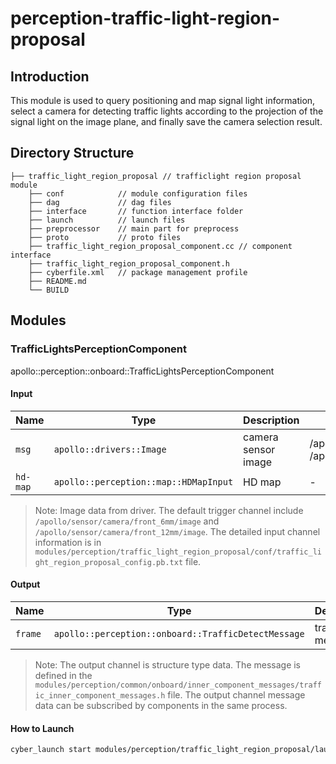 # perception-traffic-light-region-proposal

## Introduction

This module is used to query positioning and map signal light information, select a camera for detecting traffic lights
according to the projection of the signal light on the image plane, and finally save the camera selection result.

## Directory Structure

```
├── traffic_light_region_proposal // trafficlight region proposal module
    ├── conf            // module configuration files
    ├── dag             // dag files
    ├── interface       // function interface folder
    ├── launch          // launch files
    ├── preprocessor    // main part for preprocess
    ├── proto           // proto files
    ├── traffic_light_region_proposal_component.cc // component interface
    ├── traffic_light_region_proposal_component.h
    ├── cyberfile.xml   // package management profile
    ├── README.md
    └── BUILD
```

## Modules

### TrafficLightsPerceptionComponent

apollo::perception::onboard::TrafficLightsPerceptionComponent

#### Input

| Name     | Type                                  | Description         | Input channal |
| -------- | ------------------------------------- | ------------------- | ------------- |
| `msg`    | `apollo::drivers::Image`              | camera sensor image | /apollo/sensor/camera/front_6mm/image <br/> /apollo/sensor/camera/front_6mm/image |
| `hd-map` | `apollo::perception::map::HDMapInput` | HD map              | - |

>Note: Image data from driver. The default trigger channel include `/apollo/sensor/camera/front_6mm/image` and `/apollo/sensor/camera/front_12mm/image`. The detailed input channel information is in `modules/perception/traffic_light_region_proposal/conf/traffic_light_region_proposal_config.pb.txt` file.

#### Output

| Name    | Type                                                | Description          | Output channal |
| ------- | --------------------------------------------------- | -------------------- | -------------- |
| `frame` | `apollo::perception::onboard::TrafficDetectMessage` | trafficlight message | /perception/inner/Detection |

>Note: The output channel is structure type data. The message is defined in the `modules/perception/common/onboard/inner_component_messages/traffic_inner_component_messages.h` file. The output channel message data can be subscribed by components in the same process.

#### How to Launch

```bash
cyber_launch start modules/perception/traffic_light_region_proposal/launch/traffic_light_region_proposal.launch
```
